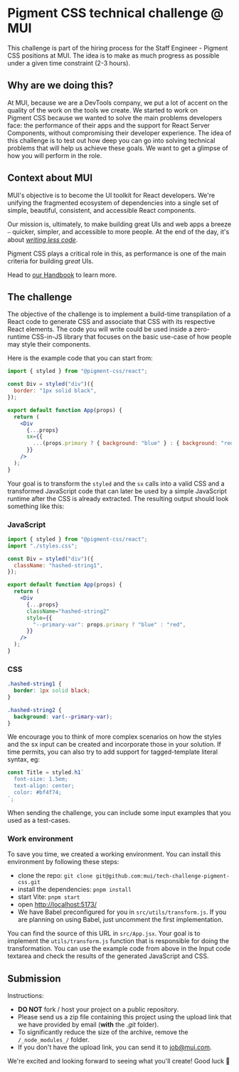 # Pigment CSS technical challenge @ MUI

This challenge is part of the hiring process for the Staff Engineer - Pigment CSS positions at MUI.
The idea is to make as much progress as possible under a given time constraint (2-3 hours).

## Why are we doing this?

At MUI, because we are a DevTools company, we put a lot of accent on the quality of the work on the tools we create.
We started to work on Pigment CSS because we wanted to solve the main problems developers face: the performance of their apps and the support for React Server Components, without compromising their developer experience.
The idea of this challenge is to test out how deep you can go into solving technical problems that will help us achieve these goals.
We want to get a glimpse of how you will perform in the role.

## Context about MUI

MUI's objective is to become the UI toolkit for React developers.
We're unifying the fragmented ecosystem of dependencies into a single set of simple, beautiful, consistent, and accessible React components.

Our mission is, ultimately, to make building great UIs and web apps a breeze ⎯ quicker, simpler, and accessible to more people.
At the end of the day, it's about [_writing less code_](https://youtu.be/GnO7D5UaDig?t=2451).

Pigment CSS plays a critical role in this, as performance is one of the main criteria for building _great_ UIs.

Head to [our Handbook](https://mui-org.notion.site/Why-MUI-d8b8c142a6a44e3aa963f26edf4e03db) to learn more.

## The challenge

The objective of the challenge is to implement a build-time transpilation of a React code to generate CSS and associate that CSS with its respective React elements.
The code you will write could be used inside a zero-runtime CSS-in-JS library that focuses on the basic use-case of how people may style their components.

Here is the example code that you can start from:

```jsx
import { styled } from "@pigment-css/react";

const Div = styled("div")({
  border: "1px solid black",
});

export default function App(props) {
  return (
    <Div
      {...props}
      sx={{
        ...(props.primary ? { background: "blue" } : { background: "red" }),
      }}
    />
  );
}
```

Your goal is to transform the `styled` and the `sx` calls into a valid CSS and a transformed JavaScript code that can later be used by a simple JavaScript runtime after the CSS is already extracted. The resulting output should look something like this:

### JavaScript

```jsx
import { styled } from "@pigment-css/react";
import "./styles.css";

const Div = styled("div")({
  className: "hashed-string1",
});

export default function App(props) {
  return (
    <Div
      {...props}
      className="hashed-string2"
      style={{
        "--primary-var": props.primary ? "blue" : "red",
      }}
    />
  );
}
```

### CSS

```css
.hashed-string1 {
  border: 1px solid black;
}

.hashed-string2 {
  background: var(--primary-var);
}
```

We encourage you to think of more complex scenarios on how the styles and the sx input can be created and incorporate those in your solution.
If time permits, you can also try to add support for tagged-template literal syntax, eg:

```js
const Title = styled.h1`
  font-size: 1.5em;
  text-align: center;
  color: #bf4f74;
`;
```

When sending the challenge, you can include some input examples that you used as a test-cases.

### Work environment

To save you time, we created a working environment.
You can install this environment by following these steps:

- clone the repo: `git clone git@github.com:mui/tech-challenge-pigment-css.git`
- install the dependencies: `pnpm install`
- start Vite: `pnpm start`
- open [http://localhost:5173/](http://localhost:5173/)
- We have Babel preconfigured for you in `src/utils/transform.js`. If you are planning on using Babel, just uncomment the first implementation.

You can find the source of this URL in `src/App.jsx`. Your goal is to implement the `utils/transform.js` function that is responsible for doing the transformation. You can use the example code from above in the Input code textarea and check the results of the generated JavaScript and CSS.

## Submission

Instructions:

- **DO NOT** fork / host your project on a public repository.
- Please send us a zip file containing this project using the upload link that we have provided by email (**with** the _.git_ folder).
- To significantly reduce the size of the archive, remove the `/_node_modules_/` folder.
- If you don't have the upload link, you can send it to [job@mui.com](job@mui.com).

We're excited and looking forward to seeing what you'll create!
Good luck 🚀
